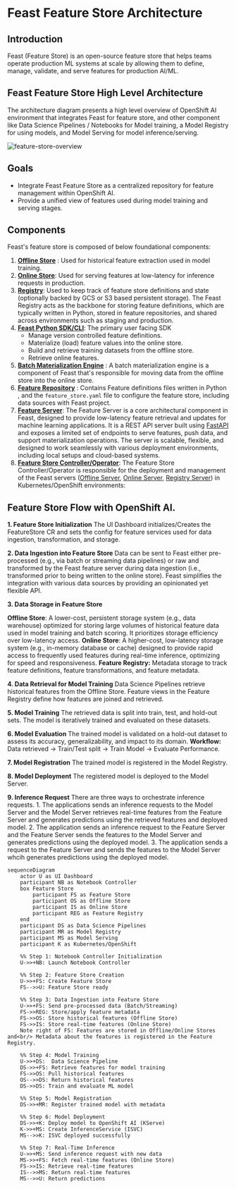 # Feast Feature Store Architecture

<!-- sources:
https://docs.feast.dev/
https://rtd.feast.dev/
-->

## Introduction

Feast (Feature Store) is an open-source feature store that helps teams operate production ML systems at scale by allowing them to define, manage, validate, and serve features for production AI/ML.

## Feast Feature Store High Level Architecture

The architecture diagram presents a high level overview of OpenShift AI environment that integrates Feast for feature store, and other component like Data Science Pipelines / Notebooks for Model training, a Model Registry for using models, and Model Serving for model inference/serving. 

![feature-store-overview](images/feature-store-overview.jpg)

## Goals

- Integrate Feast Feature Store as a centralized repository for feature management within OpenShift AI. 
- Provide a unified view of features used during model training and serving stages.


## Components

Feast's feature store is composed of below foundational components: 
<!-- sources:
https://docs.feast.dev/getting-started/components

-->

1. [**Offline Store**](https://docs.feast.dev/getting-started/components/offline-store) : Used for historical feature extraction used in model training.
2. [**Online Store**](https://docs.feast.dev/getting-started/components/online-store): Used for serving features at low-latency for inference requests in production. 
3. [**Registry**](https://docs.feast.dev/getting-started/components/registry): Used to keep track of feature store definitions and state (optionally backed by GCS or S3 based persistent storage). The Feast Registry acts as the backbone for storing feature definitions, which are typically written in Python, stored in feature repositories, and shared across environments such as staging and production.
4. [**Feast Python SDK/CLI**](https://docs.feast.dev/reference/feast-cli-commands): The primary user facing SDK
   - Manage version controlled feature definitions.
   - Materialize (load) feature values into the online store.
   - Build and retrieve training datasets from the offline store.
   - Retrieve online features.
5. [**Batch Materialization Engine**](https://docs.feast.dev/getting-started/components/batch-materialization-engine) : A batch materialization engine is a component of Feast that's responsible for moving data from the offline store into the online store.
6. [**Feature Repository**](https://docs.feast.dev/reference/feature-repository/feature-store-yaml) : Contains Feature definitions files written in Python , and the `feature_store.yaml` file to configure the feature store, including data sources with Feast project.
7. [**Feature Server**](https://docs.feast.dev/reference/feature-servers/python-feature-server): The Feature Server is a core architectural component in Feast, designed to provide low-latency feature retrieval and updates for machine learning applications.
      It is a REST API server built using [FastAPI](https://fastapi.tiangolo.com/) and exposes a limited set of endpoints to serve features, push data, and support materialization operations. The server is scalable, flexible, and designed to work seamlessly with various deployment environments, including local setups and cloud-based systems.
8. [**Feature Store Controller/Operator**](https://github.com/feast-dev/feast/tree/master/infra/feast-operator): The Feature Store Controller/Operator is responsible for the deployment and management of the Feast servers ([Offline Server](https://docs.feast.dev/reference/feature-servers/offline-feature-server), [Online Server](https://docs.feast.dev/reference/feature-servers/python-feature-server), [Registry Server](https://github.com/feast-dev/feast/blob/master/docs/reference/feature-servers/registry-server.md)) in Kubernetes/OpenShift environments:

## Feature Store Flow with OpenShift AI.

**1. Feature Store Initialization**
The UI Dashboard initializes/Creates the FeatureStore CR and sets the config for feature services used for data ingestion, transformation, and storage.

**2. Data Ingestion into Feature Store**
Data can be sent to Feast either pre-processed (e.g., via batch or streaming data pipelines) or raw and transformed by the Feast feature server during data ingestion (i.e., transformed prior to being written to the online store). Feast simplifies the integration with various data sources by providing an opinionated yet flexible API.

**3. Data Storage in Feature Store**

**Offline Store**: A lower-cost, persistent storage system (e.g., data warehouse) optimized for storing large volumes of historical feature data used in model training and batch scoring. It prioritizes storage efficiency over low-latency access.
**Online Store**: A higher-cost, low-latency storage system (e.g., in-memory database or cache) designed to provide rapid access to frequently used features during real-time inference, optimizing for speed and responsiveness.
**Feature Registry:** Metadata storage to track feature definitions, feature transformations, and feature metadata.

**4. Data Retrieval for Model Training**
Data Science Pipelines retrieve historical features from the Offline Store. Feature views in the Feature Registry define how features are joined and retrieved.

**5. Model Training**
The retrieved data is split into train, test, and hold-out sets. The model is iteratively trained and evaluated on these datasets.

**6. Model Evaluation**
The trained model is validated on a hold-out dataset to assess its accuracy, generalizability, and impact to its domain.
**Workflow:** Data retrieved → Train/Test split → Train Model → Evaluate Performance.

**7. Model Registration**
The trained model is registered in the Model Registry. 

**8. Model Deployment**
The registered model is deployed to the Model Server.

**9. Inference Request**
There are three ways to orchestrate inference requests. 
    1. The applications sends an inference requests to the Model Server and the Model Server retrieves real-time features from the Feature Server and generates predictions using the retrieved features and deployed model.
    2. The application sends an inference request to the Feature Server and the Feature Server sends the features to the Model Server and generates predictions using the deployed model.
    3. The application sends a request to the Feature Server and sends the features to the Model Server whcih generates predictions using the deployed model.


```mermaid
sequenceDiagram
    actor U as UI Dashboard
    participant NB as Notebook Controller
    box Feature Store
        participant FS as Feature Store
        participant OS as Offline Store
        participant IS as Online Store
        participant REG as Feature Registry
    end
    participant DS as Data Science Pipelines
    participant MR as Model Registry
    participant MS as Model Serving
    participant K as Kubernetes/OpenShift

    %% Step 1: Notebook Controller Initialization
    U->>+NB: Launch Notebook Controller

    %% Step 2: Feature Store Creation
    U->>+FS: Create Feature Store
    FS-->>U: Feature Store ready

    %% Step 3: Data Ingestion into Feature Store
    U->>+FS: Send pre-processed data (Batch/Streaming)
    FS->>REG: Store/apply feature metadata
    FS->>OS: Store historical features (Offline Store)
    FS->>IS: Store real-time features (Online Store)
    Note right of FS: Features are stored in Offline/Online Stores and<br/> Metadata about the features is registered in the Feature Registry.

    %% Step 4: Model Training
    U->>+DS:  Data Science Pipeline
    DS->>+FS: Retrieve features for model training
    FS->>OS: Pull historical features
    OS-->>DS: Return historical features
    DS->>DS: Train and evaluate ML model

    %% Step 5: Model Registration
    DS->>+MR: Register trained model with metadata

    %% Step 6: Model Deployment
    DS->>+K: Deploy model to OpenShift AI (KServe)
    K->>+MS: Create InferenceService (ISVC)
    MS-->>K: ISVC deployed successfully

    %% Step 7: Real-Time Inference
    U->>+MS: Send inference request with new data
    MS->>+FS: Fetch real-time features (Online Store)
    FS->>IS: Retrieve real-time features
    IS-->>MS: Return real-time features
    MS-->>U: Return predictions

```


